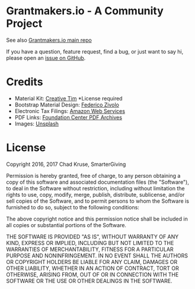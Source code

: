 # Grantmakers.io - A Community Project

See also [Grantmakers.io main repo](https://github.com/grantmakers/grantmakers.github.io)

If you have a question, feature request, find a bug, or just want to say hi, please open an [issue on GitHub](https://github.com/grantmakers/grantmakers.github.io/issues).

# Credits
- Material Kit: [Creative Tim](https://github.com/timcreative/material-kit) *License required
- Bootstrap Material Design: [Federico Zivolo](https://github.com/FezVrasta/bootstrap-material-design)
- Electronic Tax Filings: [Amazon Web Services](https://aws.amazon.com/public-datasets/irs-990/)
- PDF Links: [Foundation Center PDF Archives](http://990finder.foundationcenter.org/)
- Images: [Unsplash](https://unsplash.com/)

# License
Copyright 2016, 2017 Chad Kruse, SmarterGiving

Permission is hereby granted, free of charge, to any person obtaining a copy of this software and associated documentation files (the "Software"), to deal in the Software without restriction, including without limitation the rights to use, copy, modify, merge, publish, distribute, sublicense, and/or sell copies of the Software, and to permit persons to whom the Software is furnished to do so, subject to the following conditions:

The above copyright notice and this permission notice shall be included in all copies or substantial portions of the Software.

THE SOFTWARE IS PROVIDED "AS IS", WITHOUT WARRANTY OF ANY KIND, EXPRESS OR IMPLIED, INCLUDING BUT NOT LIMITED TO THE WARRANTIES OF MERCHANTABILITY, FITNESS FOR A PARTICULAR PURPOSE AND NONINFRINGEMENT. IN NO EVENT SHALL THE AUTHORS OR COPYRIGHT HOLDERS BE LIABLE FOR ANY CLAIM, DAMAGES OR OTHER LIABILITY, WHETHER IN AN ACTION OF CONTRACT, TORT OR OTHERWISE, ARISING FROM, OUT OF OR IN CONNECTION WITH THE SOFTWARE OR THE USE OR OTHER DEALINGS IN THE SOFTWARE.
